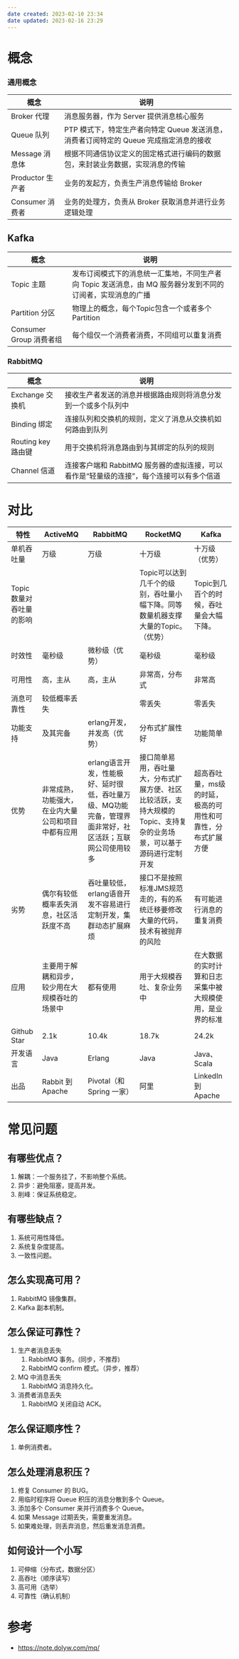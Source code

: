 ```yaml
---
date created: 2023-02-10 23:34
date updated: 2023-02-16 23:29
---
```


# 概念

### 通用概念

| 概念             | 说明                                                                                   |
| ---------------- | -------------------------------------------------------------------------------------- |
| Broker 代理      | 消息服务器，作为 Server 提供消息核心服务                                               |
| Queue 队列       | PTP 模式下，特定生产者向特定 Queue 发送消息，消费者订阅特定的 Queue 完成指定消息的接收 |
| Message 消息体   | 根据不同通信协议定义的固定格式进行编码的数据包，来封装业务数据，实现消息的传输         |
| Productor 生产者 | 业务的发起方，负责生产消息传输给 Broker                                                |
| Consumer 消费者  | 业务的处理方，负责从 Broker 获取消息并进行业务逻辑处理                                 |


## Kafka

| 概念                    | 说明                                                                                                        |
| ----------------------- | ----------------------------------------------------------------------------------------------------------- |
| Topic 主题              | 发布订阅模式下的消息统一汇集地，不同生产者向 Topic 发送消息，由 MQ 服务器分发到不同的订阅者，实现消息的广播 |
| Partition 分区          | 物理上的概念，每个Topic包含一个或者多个Partition                                                            |
| Consumer Group 消费者组 | 每个组仅一个消费者消费，不同组可以重复消费                                                                  | 

### RabbitMQ

| 概念               | 说明                                                                                     |
| ------------------ | ---------------------------------------------------------------------------------------- |
| Exchange 交换机    | 接收生产者发送的消息并根据路由规则将消息分发到一个或多个队列中                           |
| Binding 绑定       | 连接队列和交换机的规则，定义了消息从交换机如何路由到队列                                 |
| Routing key 路由键 | 用于交换机将消息路由到与其绑定的队列的规则                                               |
| Channel 信道       | 连接客户端和 RabbitMQ 服务器的虚拟连接，可以看作是“轻量级的连接”，每个连接可以有多个信道 | 

# 对比

| 特性                    | ActiveMQ                                           | RabbitMQ                                                                                                 | RocketMQ                                                                                                              | Kafka                                                        |
| ----------------------- | -------------------------------------------------- | -------------------------------------------------------------------------------------------------------- | --------------------------------------------------------------------------------------------------------------------- | ------------------------------------------------------------ |
| 单机吞吐量              | 万级                                               | 万级                                                                                                     | 十万级                                                                                                                | 十万级（优势）                                               |
| Topic数量对吞吐量的影响 |                                                    |                                                                                                          | Topic可以达到几千个的级别，吞吐量小幅下降。同等数量机器支撑大量的Topic。（优势）                                      | Topic到几百个的时候，吞吐量会大幅下降。                      |
| 时效性                  | 毫秒级                                             | 微秒级（优势）                                                                                           | 毫秒级                                                                                                                | 毫秒级                                                       |
| 可用性                  | 高，主从                                           | 高，主从                                                                                                 | 非常高，分布式                                                                                                        | 非常高                                                       |
| 消息可靠性              | 较低概率丢失                                       |                                                                                                          | 零丢失                                                                                                                | 零丢失                                                       |
| 功能支持                | 及其完备                                           | erlang开发，并发高（优势）                                                                               | 分布式扩展性好                                                                                                        | 功能简单                                                     |
| 优势                    | 非常成熟，功能强大，在业内大量公司和项目中都有应用 | erlang语言开发，性能极好、延时很低，吞吐量万级、MQ功能完备，管理界面非常好，社区活跃；互联网公司使用较多 | 接口简单易用，吞吐量大，分布式扩展方便、社区比较活跃，支持大规模的Topic、支持复杂的业务场景，可以基于源码进行定制开发 | 超高吞吐量，ms级的时延，极高的可用性和可靠性，分布式扩展方便 |
| 劣势                    | 偶尔有较低概率丢失消息，社区活跃度不高             | 吞吐量较低，erlang语音开发不容易进行定制开发，集群动态扩展麻烦                                           | 接口不是按照标准JMS规范走的，有的系统迁移要修改大量的代码，技术有被抛弃的风险                                         | 有可能进行消息的重复消费                                     |
| 应用                    | 主要用于解耦和异步，较少用在大规模吞吐的场景中     | 都有使用                                                                                                 | 用于大规模吞吐、复杂业务中                                                                                            | 在大数据的实时计算和日志采集中被大规模使用，是业界的标准     |
| Github Star             | 2.1k                                               | 10.4k                                                                                                    | 18.7k                                                                                                                 | 24.2k                                                        |
| 开发语言                | Java                                               | Erlang                                                                                                   | Java                                                                                                                  | Java、Scala                                                  |
| 出品                    | Rabbit 到 Apache                                   | Pivotal（和 Spring 一家）                                                                                | 阿里                                                                                                                  | LinkedIn 到 Apache                                           | 

# 常见问题

## 有哪些优点？

1. 解耦：一个服务挂了，不影响整个系统。
2. 异步：避免阻塞，提高并发。
3. 削峰：保证系统稳定。

## 有哪些缺点？

1. 系统可用性降低。
2. 系统复杂度提高。
3. 一致性问题。

## 怎么实现高可用？

1. RabbitMQ 镜像集群。
2. Kafka 副本机制。

## 怎么保证可靠性？

1. 生产者消息丢失
   1. RabbitMQ 事务。(同步，不推荐)
   2. RabbitMQ confirm 模式。（异步，推荐）
2. MQ 中消息丢失
   1. RabbitMQ 消息持久化。
3. 消费者消息丢失
   1. RabbitMQ 关闭自动 ACK。

## 怎么保证顺序性？

1. 单例消费者。

## 怎么处理消息积压？

1. 修复 Consumer 的 BUG。
2. 用临时程序将 Queue 积压的消息分散到多个 Queue。
3. 添加多个 Consumer 来并行消费多个 Queue。
4. 如果 Message 过期丢失，需要重发消息。
5. 如果难处理，则丢弃消息，然后重发消息消费。

## 如何设计一个小写

1. 可伸缩（分布式，数据分区）
2. 高吞吐（顺序读写）
3. 高可用（选举）
4. 可靠性（确认机制）

# 参考

- <https://note.dolyw.com/mq/>
